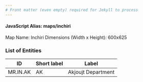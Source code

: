 ```yaml
---
# Front matter (even empty) required for Jekyll to process
---
```


#### JavaScript Alias: maps/inchiri

Map Name: Inchiri
Dimensions (Width x Height): 600x625

### List of Entities

| ID       | Short label | Label              |
| -------- | ----------- | ------------------ |
| MR.IN.AK | AK          | Akjoujt Department |
